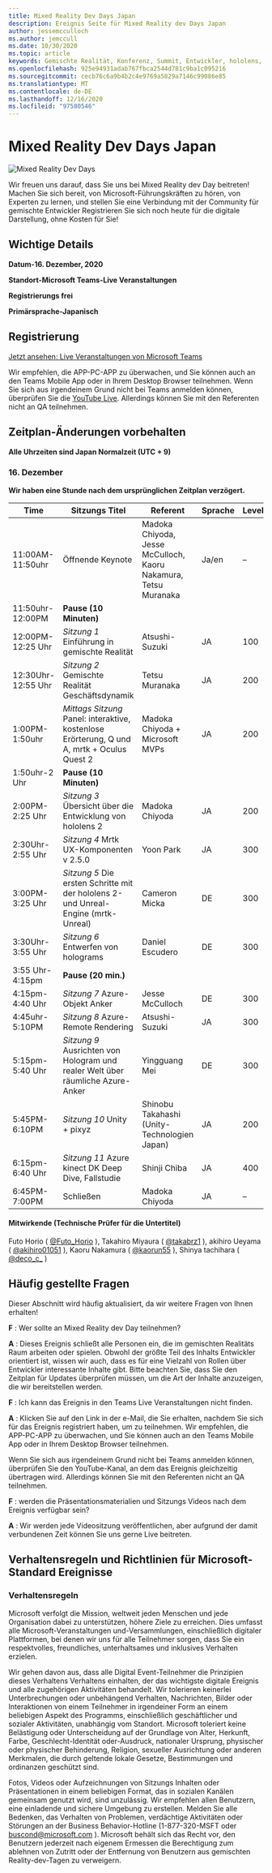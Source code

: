 ```yaml
---
title: Mixed Reality Dev Days Japan
description: Ereignis Seite für Mixed Reality dev Days Japan
author: jessemcculloch
ms.author: jemccull
ms.date: 10/30/2020
ms.topic: article
keywords: Gemischte Realität, Konferenz, Summit, Entwickler, hololens, hololens 2, kinect
ms.openlocfilehash: 925e94931adab767fbca2544d781c9ba1c095216
ms.sourcegitcommit: cecb76c6a9b4b2c4e9769a5829a7146c99086e85
ms.translationtype: MT
ms.contentlocale: de-DE
ms.lasthandoff: 12/16/2020
ms.locfileid: "97580546"
---
```

# <a name="mixed-reality-dev-days-japan"></a>Mixed Reality Dev Days Japan

![Mixed Reality Dev Days](images/MRDD/MRDevDaysJapanBanner.png)

Wir freuen uns darauf, dass Sie uns bei Mixed Reality dev Day beitreten! Machen Sie sich bereit, von Microsoft-Führungskräften zu hören, von Experten zu lernen, und stellen Sie eine Verbindung mit der Community für gemischte Entwickler Registrieren Sie sich noch heute für die digitale Darstellung, ohne Kosten für Sie!

## <a name="important-details"></a>Wichtige Details

**Datum-16. Dezember, 2020**

**Standort-Microsoft Teams-Live Veranstaltungen**

**Registrierungs frei**

**Primärsprache-Japanisch**

## <a name="registration"></a>Registrierung

[Jetzt ansehen: Live Veranstaltungen von Microsoft Teams](https://aka.ms/MRDDJPLive)

Wir empfehlen, die APP-PC-APP zu überwachen, und Sie können auch an den Teams Mobile App oder in Ihrem Desktop Browser teilnehmen. Wenn Sie sich aus irgendeinem Grund nicht bei Teams anmelden können, überprüfen Sie die [YouTube Live](https://youtu.be/zxZu1uHjyo4). Allerdings können Sie mit den Referenten nicht an QA teilnehmen.

## <a name="schedule---subject-to-change"></a>Zeitplan-Änderungen vorbehalten

**Alle Uhrzeiten sind Japan Normalzeit (UTC + 9)** 

### <a name="december-16th"></a>16. Dezember

**Wir haben eine Stunde nach dem ursprünglichen Zeitplan verzögert.**

|**Time**|**Sitzungs Titel**|**Referent**|**Sprache**|**Level**|
|---------|---------|---------|---------|---------|
|11:00AM-11:50uhr|Öffnende Keynote|Madoka Chiyoda, Jesse McCulloch, Kaoru Nakamura, Tetsu Muranaka|Ja/en|–|
|11:50uhr-12:00PM|**Pause (10 Minuten)**||||
|12:00PM-12:25 Uhr|*Sitzung 1* Einführung in gemischte Realität|Atsushi-Suzuki|JA|100|
|12:30Uhr-12:55 Uhr|*Sitzung 2* Gemischte Realität Geschäftsdynamik|Tetsu Muranaka|JA|200|
|1:00PM-1:50uhr|*Mittags Sitzung* Panel: interaktive, kostenlose Erörterung, Q und A, mrtk + Oculus Quest 2|Madoka Chiyoda + Microsoft MVPs|JA|200|
|1:50uhr-2 Uhr|**Pause (10 Minuten)**||||
|2:00PM-2:25 Uhr|*Sitzung 3* Übersicht über die Entwicklung von hololens 2|Madoka Chiyoda|JA|200|
|2:30Uhr-2:55 Uhr|*Sitzung 4* Mrtk UX-Komponenten v 2.5.0|Yoon Park|JA|300|
|3:00PM-3:25 Uhr|*Sitzung 5* Die ersten Schritte mit der hololens 2-und Unreal-Engine (mrtk-Unreal)|Cameron Micka|DE|300|
|3:30Uhr-3:55 Uhr|*Sitzung 6* Entwerfen von holograms|Daniel Escudero|DE|300|
|3:55 Uhr-4:15pm|**Pause (20 min.)**||||
|4:15pm-4:40 Uhr|*Sitzung 7* Azure-Objekt Anker|Jesse McCulloch|DE|300|
|4:45uhr-5:10PM|*Sitzung 8* Azure-Remote Rendering|Atsushi-Suzuki|JA|300|
|5:15pm-5:40 Uhr|*Sitzung 9* Ausrichten von Hologram und realer Welt über räumliche Azure-Anker|Yingguang Mei|DE|300|
|5:45PM-6:10PM|*Sitzung 10* Unity + pixyz|Shinobu Takahashi (Unity-Technologien Japan)|JA|200|
|6:15pm-6:40 Uhr|*Sitzung 11* Azure kinect DK Deep Dive, Fallstudie|Shinji Chiba|JA|400|
|6:45PM-7:00PM|Schließen|Madoka Chiyoda|JA|–|

#### <a name="contributors-technical-reviewers-for-the-subtitles"></a>Mitwirkende (Technische Prüfer für die Untertitel)

Futo Horio ( [@Futo_Horio](https://twitter.com/Futo_Horio) ), Takahiro Miyaura ( [@takabrz1](https://twitter.com/takabrz1) ), akihiro Ueyama ( [@akihiro01051](https://twitter.com/akihiro01051) ), Kaoru Nakamura ( [@kaorun55](https://twitter.com/kaorun55) ), Shinya tachihara ( [@deco_c_](https://twitter.com/deco_c_) )

## <a name="frequently-asked-questions"></a>Häufig gestellte Fragen
Dieser Abschnitt wird häufig aktualisiert, da wir weitere Fragen von Ihnen erhalten!

**F** : Wer sollte an Mixed Reality dev Day teilnehmen?

**A** : Dieses Ereignis schließt alle Personen ein, die im gemischten Realitäts Raum arbeiten oder spielen. Obwohl der größte Teil des Inhalts Entwickler orientiert ist, wissen wir auch, dass es für eine Vielzahl von Rollen über Entwickler interessante Inhalte gibt. Bitte beachten Sie, dass Sie den Zeitplan für Updates überprüfen müssen, um die Art der Inhalte anzuzeigen, die wir bereitstellen werden.  

**F** : Ich kann das Ereignis in den Teams Live Veranstaltungen nicht finden.

**A** : Klicken Sie auf den Link in der e-Mail, die Sie erhalten, nachdem Sie sich für das Ereignis registriert haben, um zu teilnehmen. Wir empfehlen, die APP-PC-APP zu überwachen, und Sie können auch an den Teams Mobile App oder in Ihrem Desktop Browser teilnehmen.

Wenn Sie sich aus irgendeinem Grund nicht bei Teams anmelden können, überprüfen Sie den YouTube-Kanal, an dem das Ereignis gleichzeitig übertragen wird. Allerdings können Sie mit den Referenten nicht an QA teilnehmen.

**F** : werden die Präsentationsmaterialien und Sitzungs Videos nach dem Ereignis verfügbar sein?

**A** : Wir werden jede Videositzung veröffentlichen, aber aufgrund der damit verbundenen Zeit können Sie uns gerne Live beitreten.

<!--  
**Q** -  
**A** -  
  
**Q** -  
**A** -  
  
**Q** -  
**A** -  
-->

## <a name="code-of-conduct-and-microsoft-standard-event-guidelines"></a>Verhaltensregeln und Richtlinien für Microsoft-Standard Ereignisse

### <a name="code-of-conduct"></a>Verhaltensregeln 

Microsoft verfolgt die Mission, weltweit jeden Menschen und jede Organisation dabei zu unterstützen, höhere Ziele zu erreichen. Dies umfasst alle Microsoft-Veranstaltungen und-Versammlungen, einschließlich digitaler Plattformen, bei denen wir uns für alle Teilnehmer sorgen, dass Sie ein respektvolles, freundliches, unterhaltsames und inklusives Verhalten erzielen.

Wir gehen davon aus, dass alle Digital Event-Teilnehmer die Prinzipien dieses Verhaltens Verhaltens einhalten, der das wichtigste digitale Ereignis und alle zugehörigen Aktivitäten behandelt. Wir tolerieren keinerlei Unterbrechungen oder unbehängend Verhalten, Nachrichten, Bilder oder Interaktionen von einem Teilnehmer in irgendeiner Form an einem beliebigen Aspekt des Programms, einschließlich geschäftlicher und sozialer Aktivitäten, unabhängig vom Standort. Microsoft toleriert keine Belästigung oder Unterscheidung auf der Grundlage von Alter, Herkunft, Farbe, Geschlecht-Identität oder-Ausdruck, nationaler Ursprung, physischer oder physischer Behinderung, Religion, sexueller Ausrichtung oder anderen Merkmalen, die durch geltende lokale Gesetze, Bestimmungen und ordinanzen geschützt sind.  

Fotos, Videos oder Aufzeichnungen von Sitzungs Inhalten oder Präsentationen in einem beliebigen Format, das in sozialen Kanälen gemeinsam genutzt wird, sind unzulässig. Wir empfehlen allen Benutzern, eine einladende und sichere Umgebung zu erstellen. Melden Sie alle Bedenken, das Verhalten von Problemen, verdächtige Aktivitäten oder Störungen an der Business Behavior-Hotline (1-877-320-MSFT oder [buscond@microsoft.com](mailto:buscond@microsoft.com) ). Microsoft behält sich das Recht vor, den Benutzern jederzeit nach eigenem Ermessen die Berechtigung zum ablehnen von Zutritt oder der Entfernung von Benutzern aus gemischten Reality-dev-Tagen zu verweigern. 
